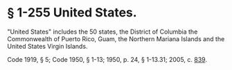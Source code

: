 # § 1-255 United States.

<p>"United States" includes the 50 states, the District of Columbia the Commonwealth of Puerto Rico, Guam, the Northern Mariana Islands and the United States Virgin Islands.</p><p>Code 1919, § 5; Code 1950, § 1-13; 1950, p. 24, § 1-13.31; 2005, c. <a href='http://lis.virginia.gov/cgi-bin/legp604.exe?051+ful+CHAP0839'>839</a>.</p>
